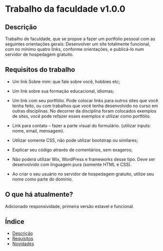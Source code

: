 # Trabalho da faculdade v1.0.0

## Descrição

Trabalho de faculdade, que se propoe a fazer um portfolio pessoal
com as seguintes orientações gerais:
Desenvolver um site totalmente funcional, com no mínimo quatro links,
conforme orientações, e publicá-lo num servidor de hospedagem gratuito.

## Requisitos do trabalho

* Um link Sobre mim: que fale sobre você, hobbies etc;

* Um link sobre sua formação educacional, idiomas;

* Um link com seu portfólio. Pode colocar links para outros sites que você
tenha feito, ou com trabalhos que você tenha desenvolvido no curso em
outras disciplinas. No decorrer da disciplina foram colocados exemplos
de sites, você pode refazer esses exemplos e utilizar como portfólio.

* Link para contato – fazer a parte visual do formulário. (utilizar inputs:
nome, email, mensagem).

* Utilizar somente CSS, não pode utilizar bootstrap ou similares;

* Explicar seu código através de comentários, sem exageros;

* Não poderá utilizar Wix, WordPress e frameworks desse tipo. Deve ser
desenvolvido com linguagem pura (somente HTML e CSS).

* Ao criar o seu usuário no servidor de hospedagem gratuito, utilize seu
nome como parte do domínio.

## O que há atualmente?

Adicionado responsividade, primeira versão estavel e funcional.

## Índice

- [Descrição](#descrição)
- [Requisitos](#requisitos-do-trabalho)
- [Novidades](#o-que-há-atualmente)

